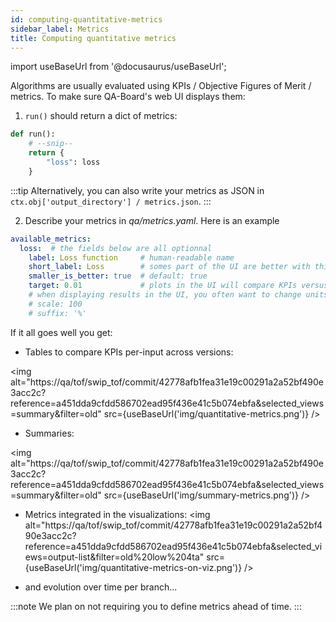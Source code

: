 ```yaml
---
id: computing-quantitative-metrics
sidebar_label: Metrics
title: Computing quantitative metrics
---
```

import useBaseUrl from '@docusaurus/useBaseUrl';

Algorithms are usually evaluated using KPIs / Objective Figures of Merit / metrics. To make sure QA-Board's web UI displays them:

1. `run()` should return a dict of metrics:
```python title="qa/main.py"
def run():
    # --snip--
    return {
        "loss": loss
    }
```

:::tip
Alternatively, you can also write your metrics as JSON in `ctx.obj['output_directory'] / metrics.json`.
:::

2. Describe your metrics in *qa/metrics.yaml*. Here is an example

```yaml title="qa/metrics.yaml (location from qaboard.yaml: outputs.metrics)"
available_metrics:
  loss:  # the fields below are all optionnal
    label: Loss function     # human-readable name
    short_label: Loss        # somes part of the UI are better with thin labels...
    smaller_is_better: true  # default: true
    target: 0.01             # plots in the UI will compare KPIs versus a target if given
    # when displaying results in the UI, you often want to change units
    # scale: 100
    # suffix: '%'
```

If it all goes well you get:

- Tables to compare KPIs per-input across versions:

<img alt="https://qa/tof/swip_tof/commit/42778afb1fea31e19c00291a2a52bf490e3acc2c?reference=a451dda9cfdd586702ead95f436e41c5b074ebfa&selected_views=summary&filter=old" src={useBaseUrl('img/quantitative-metrics.png')} />

- Summaries:

<img alt="https://qa/tof/swip_tof/commit/42778afb1fea31e19c00291a2a52bf490e3acc2c?reference=a451dda9cfdd586702ead95f436e41c5b074ebfa&selected_views=summary&filter=old" src={useBaseUrl('img/summary-metrics.png')} />

- Metrics integrated in the visualizations:
<img alt="https://qa/tof/swip_tof/commit/42778afb1fea31e19c00291a2a52bf490e3acc2c?reference=a451dda9cfdd586702ead95f436e41c5b074ebfa&selected_views=output-list&filter=old%20low%204ta" src={useBaseUrl('img/quantitative-metrics-on-viz.png')} />

- and evolution over time per branch...

:::note
We plan on not requiring you to define metrics ahead of time.
:::
